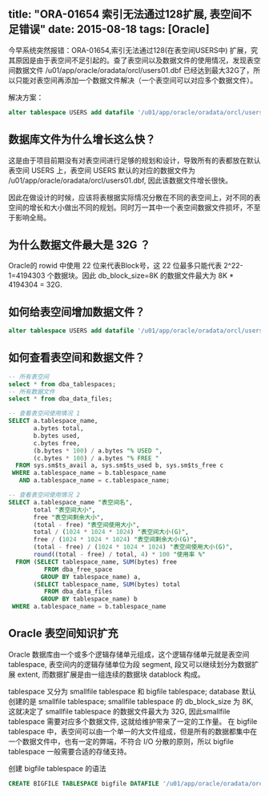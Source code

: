 title: "ORA-01654 索引无法通过128扩展, 表空间不足错误"
date: 2015-08-18
tags: [Oracle]
---

今早系统突然报错：ORA-01654,索引无法通过128(在表空间USERS中) 扩展，究其原因是由于表空间不足引起的。查了表空间以及数据文件的使用情况，发现表空间数据文件 /u01/app/oracle/oradata/orcl/users01.dbf 已经达到最大32G了，所以只能对表空间再添加一个数据文件解决（一个表空间可以对应多个数据文件）。

<!--more-->

解决方案：

```sql
alter tablespace USERS add datafile '/u01/app/oracle/oradata/orcl/users02.dbf' size 100M autoextend on next 100M maxsize unlimited;
```

## 数据库文件为什么增长这么快？

这是由于项目前期没有对表空间进行足够的规划和设计，导致所有的表都放在默认表空间 USERS 上，表空间 USERS 默认的对应的数据文件为 
/u01/app/oracle/oradata/orcl/users01.dbf, 因此该数据文件增长很快。

因此在做设计的时候，应该将表根据实际情况分散在不同的表空间上，对不同的表空间的增长和大小做出不同的规划。同时万一其中一个表空间数据文件损坏，不至于影响全局。

## 为什么数据文件最大是 32G ？

Oracle的 rowid 中使用 22 位来代表Block号，这 22 位最多只能代表 2^22-1=4194303 个数据块。因此 db_block_size=8K 的数据文件最大为  8K * 4194304 = 32G.

## 如何给表空间增加数据文件？

```sql
alter tablespace USERS add datafile '/u01/app/oracle/oradata/orcl/users02.dbf' size 100M autoextend on next 100M maxsize unlimited;
```

## 如何查看表空间和数据文件？

```sql
-- 所有表空间
select * from dba_tablespaces;
-- 所有数据文件
select * from dba_data_files;

-- 查看表空间使用情况 1
SELECT a.tablespace_name,
       a.bytes total,
       b.bytes used,
       c.bytes free,
       (b.bytes * 100) / a.bytes "% USED ",
       (c.bytes * 100) / a.bytes "% FREE "
  FROM sys.sm$ts_avail a, sys.sm$ts_used b, sys.sm$ts_free c
 WHERE a.tablespace_name = b.tablespace_name
   AND a.tablespace_name = c.tablespace_name;

-- 查看表空间使用情况 2
SELECT a.tablespace_name "表空间名",
       total "表空间大小",
       free "表空间剩余大小",
       (total - free) "表空间使用大小",
       total / (1024 * 1024 * 1024) "表空间大小(G)",
       free / (1024 * 1024 * 1024) "表空间剩余大小(G)",
       (total - free) / (1024 * 1024 * 1024) "表空间使用大小(G)",
       round((total - free) / total, 4) * 100 "使用率 %"
  FROM (SELECT tablespace_name, SUM(bytes) free
          FROM dba_free_space
         GROUP BY tablespace_name) a,
       (SELECT tablespace_name, SUM(bytes) total
          FROM dba_data_files
         GROUP BY tablespace_name) b
 WHERE a.tablespace_name = b.tablespace_name
```

## Oracle 表空间知识扩充

Oracle 数据库由一个或多个逻辑存储单元组成，这个逻辑存储单元就是表空间 tablespace, 表空间内的逻辑存储单位为段 segment, 段又可以继续划分为数据扩展 extent, 而数据扩展是由一组连续的数据块 datablock 构成。

tablespace 又分为 smallfile tablespace 和 bigfile tablespace; database 默认创建的是 smallfile tablespace; smallfile tablespace 的 db_block_size 为 8K, 这就决定了 smallfile tablespace 的数据文件最大为 32G, 因此smallfile tablespace 需要对应多个数据文件, 这就给维护带来了一定的工作量。 在 bigfile tablespace 中，表空间可以由一个单一的大文件组成，但是所有的数据都集中在一个数据文件中，也有一定的弊端，不符合 I/O 分散的原则，所以 bigfile tablespace 一般需要合适的存储支持。

创建 bigfile tablespace 的语法

```sql
CREATE BIGFILE TABLESPACE bigfile DATAFILE '/u01/app/oracle/oradata/orcl/bigfile.dbf' SIZE 10M AUTOEXTEND OFF;
```

